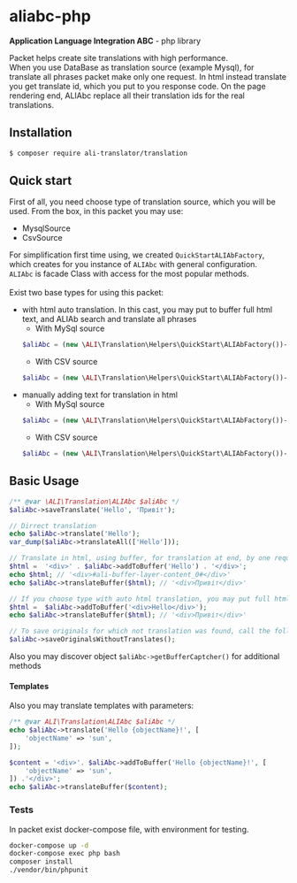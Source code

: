 # aliabc-php
**Application Language Integration ABC** - php library

Packet helps create site translations with high performance.<br>
When you use DataBase as translation source (example Mysql), for translate all phrases packet make only one request.
In html instead translate you get translate id, which you put to you response code. On the page rendering end, ALIAbc replace all their translation ids for the real translations. 

## Installation

```bash
$ composer require ali-translator/translation
```

## Quick start
First of all, you need choose type of translation source, which you will be used.
From the box, in this packet you may use:
* MysqlSource
* CsvSource

For simplification first time using, we created `QuickStartALIAbFactory`, which creates for you instance of `ALIAbc` with general configuration.<br>
`ALIAbc` is facade Class with access for the most popular methods.<br>
<br>
Exist two base types for using this packet:
* with html auto translation. In this cast, you may put to buffer full html text, and ALIAb search and translate all phrases
    * With MySql source 
    ```php
    $aliAbc = (new \ALI\Translation\Helpers\QuickStart\ALIAbFactory())->createALIByHtmlBufferMysqlSource((new PDO('mysql:dbname=test;host=mysql', 'root', 'root')),'en','ua');
    ```
    * With CSV source 
    ```php
    $aliAbc = (new \ALI\Translation\Helpers\QuickStart\ALIAbFactory())->createALIByHtmlBufferCsvSource('/path/to/writable/directory/for/translation','en','ua'));
    ```
* manually adding text for translation in html
    * With MySql source 
    ```php
    $aliAbc = (new \ALI\Translation\Helpers\QuickStart\ALIAbFactory())->createALIByMysqlSource((new PDO('mysql:dbname=test;host=mysql', 'root', 'root')),'en','ua');
    ```
    * With CSV source 
    ```php
    $aliAbc = (new \ALI\Translation\Helpers\QuickStart\ALIAbFactory())->createALIByCsvSource('/path/to/writable/directory/for/translation','en','ua'))
    ```


## Basic Usage

```php
/** @var \ALI\Translation\ALIAbc $aliAbc */
$aliAbc->saveTranslate('Hello', 'Привіт');

// Dirrect translation
echo $aliAbc->translate('Hello');
var_dump($aliAbc->translateAll(['Hello']));

// Translate in html, using buffer, for translation at end, by one request for Source
$html =  '<div>' . $aliAbc->addToBuffer('Hello') . '</div>';
echo $html; // '<div>#ali-buffer-layer-content_0#</div>'
echo $aliAbc->translateBuffer($html); // '<div>Привіт</div>'

// If you choose type with auto html translation, you may put full html code for tanslate
$html =  $aliAbc->addToBuffer('<div>Hello</div>');
echo $aliAbc->translateBuffer($html); // '<div>Привіт</div>'

// To save originals for which not translation was found, call the following method:
$aliAbc->saveOriginalsWithoutTranslates();
```
Also you may discover object `$aliAbc->getBufferCaptcher()` for additional methods

#### Templates

Also you may translate templates with parameters:

```php
/** @var ALI\Translation\ALIAbc $aliAbc */
echo $aliAbc->translate('Hello {objectName}!', [
    'objectName' => 'sun',
]);

$content = '<div>'. $aliAbc->addToBuffer('Hello {objectName}!', [
    'objectName' => 'sun',
]) .'</div>';
echo $aliAbc->translateBuffer($content);

```

### Tests
In packet exist docker-compose file, with environment for testing.
```bash
docker-compose up -d
docker-compose exec php bash
composer install
./vendor/bin/phpunit
``` 
